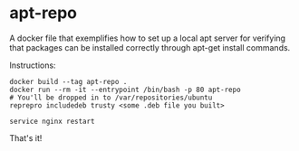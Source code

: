 # apt-repo
A docker file that exemplifies how to set up a local apt server for verifying that packages can be installed correctly through apt-get install commands.

Instructions:

    docker build --tag apt-repo .
    docker run --rm -it --entrypoint /bin/bash -p 80 apt-repo
    # You'll be dropped in to /var/repositories/ubuntu
    reprepro includedeb trusty <some .deb file you built>

    service nginx restart


That's it!
